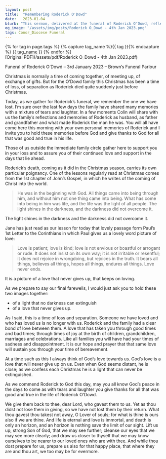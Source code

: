 ```yaml
---
layout: post
title:  "Remembering Roderick O'Dowd"
date:   2023-01-04
blurb: "This sermon, delivered at the funeral of Roderick O'Dowd, reflects on the nature of love and light in times of loss and separation. It emphasizes the enduring nature of love and the unquenchable light of Christ, even in the face of death. The sermon invites the congregation to hold onto their memories of Roderick and give thanks for his life."
og_image: "/assets/img/posts/Roderick O_Dowd - 4th Jan 2023.png"
tags: Conor_Diocese Funeral
---    
```

<div class="tag-pills">
  {% for tag in page.tags %}
    {% capture tag_name %}{{ tag }}{% endcapture %}
    <a href="{{ site.baseurl }}/tag/{{ tag_name }}" class="tag-pill">{{ tag_name }}</a>
  {% endfor %}
</div>
[Original PDF](/assets/pdf/Roderick O_Dowd - 4th Jan 2023.pdf)

Funeral of Roderick O’Dowd – 3rd January 2023 – Brown’s Funeral Parlour

Christmas is normally a time of coming together, of meeting up, of exchange of gifts. But for the O’Dowd family this Christmas has been a time of loss, of separation as Roderick died quite suddenly just before Christmas.

Today, as we gather for Roderick’s funeral, we remember the one we have lost. I’m sure over the last few days the family have shared many memories with a mixture of tears and laughter. In a few moments Colin will share with us the family’s reflections and memories of Roderick as husband, as father and grandfather and what made Roderick the man he was. You will all have come here this morning with your own personal memories of Roderick and I invite you to hold these memories before God and give thanks to God for all that was good and true in his life.

Those of us outside the immediate family circle gather here to support you in your loss and to assure you of their continued love and support in the days that lie ahead.

Roderick’s death, coming as it did in the Christmas season, carries its own particular poignancy. One of the lessons regularly read at Christmas comes from the 1st chapter of John’s Gospel, in which he writes of the coming of Christ into the world.

> He was in the beginning with God. All things came into being through him, and without him not one thing came into being. What has come into being in him was life, and the life was the light of all people. The light shines in the darkness, and the darkness did not overcome it.

The light shines in the darkness and the darkness did not overcome it.

Jane has just read as our lesson for today that lovely passage form Paul’s 1st Letter to the Corinthians in which Paul gives us a lovely word picture of love:

> Love is patient; love is kind; love is not envious or boastful or arrogant or rude. It does not insist on its own way; it is not irritable or resentful; it does not rejoice in wrongdoing, but rejoices in the truth. It bears all things, believes all things, hopes all things, endures all things. Love never ends.

It is a picture of a love that never gives up, that keeps on loving.

As we prepare to say our final farewells, I would just ask you to hold these two images together:

- of a light that no darkness can extinguish
- of a love that never gives up.

As I said, this is a time of loss and separation. Someone we have loved and who has loved us is no longer with us. Roderick and the family had a clear bond of love between them. A love that has taken you through good times and bad times; through times of joy at the birth of children, grandchildren, marriages and celebrations. Like all families you will have had your times of sadness and disappointment. It is our hope and prayer that that same love will sustain you through your time of bereavement.

At a time such as this I always think of God’s love towards us. God’s love is a love that will never give up on us. Even when God seems distant, he is close; as we confess each Christmas he is a light that can never be extinguished.

As we commend Roderick to God this day, may you all know God’s peace in the days to come as with tears and laughter you give thanks for all that was good and true in the life of Roderick O’Dowd.

We give them back to thee, dear Lord, who gavest them to us. Yet as thou didst not lose them in giving, so we have not lost them by their return. What thou gavest thou takest not away, O Lover of souls; for what is thine is ours also if we are thine. And life is eternal and love is immortal, and death is only an horizon, and an horizon is nothing save the limit of our sight. Lift us up, strong Son of God, that we may see further; cleanse our eyes that we may see more clearly; and draw us closer to thyself that we may know ourselves to be nearer to our loved ones who are with thee. And while thou dost prepare for us, prepare us also for that happy place, that where they are and thou art, we too may be for evermore.
